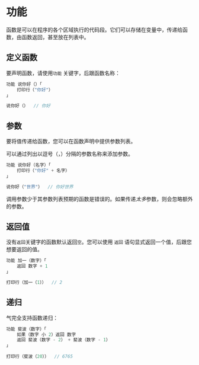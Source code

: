 # 功能
函数是可以在程序的各个区域执行的代码段。它们可以存储在变量中，传递给函数，由函数返回，甚至放在列表中。

## 定义函数
要声明函数，请使用```功能``` 关键字，后跟函数名称：
```c
功能 说你好（）「
    打印行（"你好"）
」

说你好（）  // 你好
```

## 参数
要将值传递给函数，您可以在函数声明中提供参数列表。

可以通过列出以逗号（，）分隔的参数名称来添加参数。
```c
功能 说你好（名字）「
    打印行（"你好" + 名字）
」

说你好（"世界"）  // 你好世界
```
调用参数少于其参数列表预期的函数是错误的。如果传递*太多*参数，则会忽略额外的参数。

## 返回值
没有```返回```关键字的函数默认返回```空```。您可以使用 ```返回``` 语句显式返回一个值，后跟您想要返回的值。
```c
功能 加一（数字）「
    返回 数字 + 1
」

打印行（加一（1））  // 2
```

## 递归
气完全支持函数递归：
```c
功能 斐波（数字）「
    如果（数字 小 2）返回 数字
    返回 斐波（数字 - 2） + 斐波（数字 - 1）
」
 
打印行（斐波（20））  // 6765
```
